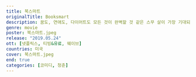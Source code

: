 ```yaml
---
title: 북스마트
originalTitle: Booksmart
description: 꿈도, 연애도, 다이어트도 모든 것이 완벽할 것 같은 스무 살이 가장 기대되는 나이 열아홉♥. 아이비리그에 합격한 ‘에이미’와 ‘몰리’는 대학과 스펙이 인생의 전부라 믿는 파워 범생이. 춤은 글로, 파티는 책으로 배운 두 사람은 고3의 마지막 졸업 파티에서 잊을 수 없는 레전드 핵인싸가 되기 위해 사상 초유의 일탈을 계획하는데… ‘지금 이 순간 아니면 절대 할 수 없어’ 이 구역을 뒤.집.어.놓.으.셨.다!
genre: movie
poster: 북스마트.jpeg
release: "2019.05.24"
ott: [넷플릭스, 티빙&유료, 웨이브]
countries: 미국
cover: 북스마트.jpeg
end: true
categories: [코미디, 청춘]
---
```

